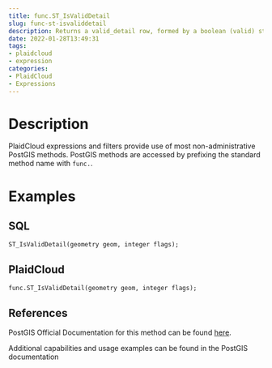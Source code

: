 ```yaml
---
title: func.ST_IsValidDetail
slug: func-st-isvaliddetail
description: Returns a valid_detail row, formed by a boolean (valid) stating whether the geometry is valid or invalid
date: 2022-01-28T13:49:31
tags:
- plaidcloud
- expression
categories:
- PlaidCloud
- Expressions
---
```



# Description


PlaidCloud expressions and filters provide use of most non-administrative PostGIS methods. PostGIS methods are accessed by prefixing the standard method name with `func.`.



# Examples


## SQL



```
ST_IsValidDetail(geometry geom, integer flags);
```


## PlaidCloud



```
func.ST_IsValidDetail(geometry geom, integer flags);
```


## References


PostGIS Official Documentation for this method can be found [here](https://postgis.net/docs/manual-3.1/ST_IsValidDetail.html).



Additional capabilities and usage examples can be found in the PostGIS documentation

